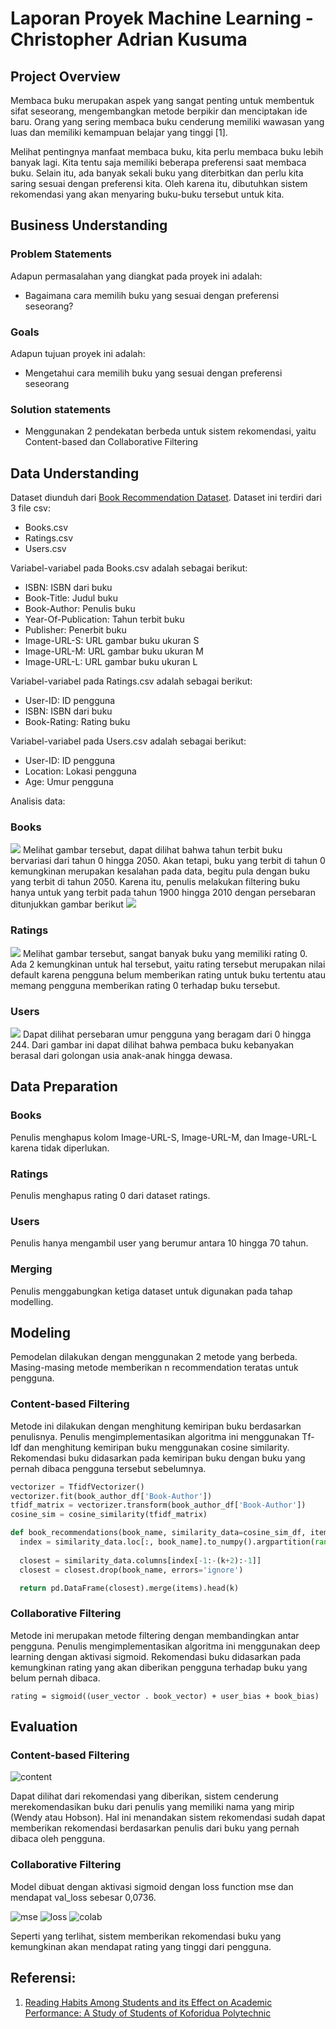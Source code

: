 # Laporan Proyek Machine Learning - Christopher Adrian Kusuma

## Project Overview

Membaca buku merupakan aspek yang sangat penting untuk membentuk sifat seseorang, mengembangkan metode berpikir dan menciptakan ide baru. Orang yang sering membaca buku cenderung memiliki wawasan yang luas dan memiliki kemampuan belajar yang tinggi [1].

Melihat pentingnya manfaat membaca buku, kita perlu membaca buku lebih banyak lagi. Kita tentu saja memiliki beberapa preferensi saat membaca buku. Selain itu, ada banyak sekali buku yang diterbitkan dan perlu kita saring sesuai dengan preferensi kita. Oleh karena itu, dibutuhkan sistem rekomendasi yang akan menyaring buku-buku tersebut untuk kita.

## Business Understanding

### Problem Statements

Adapun permasalahan yang diangkat pada proyek ini adalah:
- Bagaimana cara memilih buku yang sesuai dengan preferensi seseorang?

### Goals

Adapun tujuan proyek ini adalah:
- Mengetahui cara memilih buku yang sesuai dengan preferensi seseorang

### Solution statements
- Menggunakan 2 pendekatan berbeda untuk sistem rekomendasi, yaitu Content-based dan Collaborative Filtering

## Data Understanding
Dataset diunduh dari [Book Recommendation Dataset](https://www.kaggle.com/datasets/arashnic/book-recommendation-dataset). Dataset ini terdiri dari 3 file csv:
- Books.csv
- Ratings.csv
- Users.csv

Variabel-variabel pada Books.csv adalah sebagai berikut:
- ISBN: ISBN dari buku
- Book-Title: Judul buku
- Book-Author: Penulis buku
- Year-Of-Publication: Tahun terbit buku
- Publisher: Penerbit buku
- Image-URL-S: URL gambar buku ukuran S
- Image-URL-M: URL gambar buku ukuran M
- Image-URL-L: URL gambar buku ukuran L

Variabel-variabel pada Ratings.csv adalah sebagai berikut:
- User-ID: ID pengguna
- ISBN: ISBN dari buku
- Book-Rating: Rating buku

Variabel-variabel pada Users.csv adalah sebagai berikut:
- User-ID: ID pengguna
- Location: Lokasi pengguna
- Age: Umur pengguna

Analisis data:
### Books
![](book_1.png)
Melihat gambar tersebut, dapat dilihat bahwa tahun terbit buku bervariasi dari tahun 0 hingga 2050. Akan tetapi, buku yang terbit di tahun 0 kemungkinan merupakan kesalahan pada data, begitu pula dengan buku yang terbit di tahun 2050. Karena itu, penulis melakukan filtering buku hanya untuk yang terbit pada tahun 1900 hingga 2010 dengan persebaran ditunjukkan gambar berikut
![](book_2.png)

### Ratings
![](rating_1.png)
Melihat gambar tersebut, sangat banyak buku yang memiliki rating 0. Ada 2 kemungkinan untuk hal tersebut, yaitu rating tersebut merupakan nilai default karena pengguna belum memberikan rating untuk buku tertentu atau memang pengguna memberikan rating 0 terhadap buku tersebut.

### Users
![](age_1.png)
Dapat dilihat persebaran umur pengguna yang beragam dari 0 hingga 244. Dari gambar ini dapat dilihat bahwa pembaca buku kebanyakan berasal dari golongan usia anak-anak hingga dewasa.

## Data Preparation

### Books
Penulis menghapus kolom Image-URL-S, Image-URL-M, dan Image-URL-L karena tidak diperlukan.

### Ratings
Penulis menghapus rating 0 dari dataset ratings.

### Users
Penulis hanya mengambil user yang berumur antara 10 hingga 70 tahun.

### Merging
Penulis menggabungkan ketiga dataset untuk digunakan pada tahap modelling.

## Modeling
Pemodelan dilakukan dengan menggunakan 2 metode yang berbeda. Masing-masing metode memberikan n recommendation teratas untuk pengguna.

### Content-based Filtering
Metode ini dilakukan dengan menghitung kemiripan buku berdasarkan penulisnya. Penulis mengimplementasikan algoritma ini menggunakan Tf-Idf dan menghitung kemiripan buku menggunakan cosine similarity. Rekomendasi buku didasarkan pada kemiripan buku dengan buku yang pernah dibaca pengguna tersebut sebelumnya.
```python
vectorizer = TfidfVectorizer()
vectorizer.fit(book_author_df['Book-Author'])
tfidf_matrix = vectorizer.transform(book_author_df['Book-Author'])
cosine_sim = cosine_similarity(tfidf_matrix) 

def book_recommendations(book_name, similarity_data=cosine_sim_df, items=book_author_df[['Book-Title', 'Book-Author']], k=5):
  index = similarity_data.loc[:, book_name].to_numpy().argpartition(range(-1, -k, -1))
  
  closest = similarity_data.columns[index[-1:-(k+2):-1]]
  closest = closest.drop(book_name, errors='ignore')

  return pd.DataFrame(closest).merge(items).head(k)
```

### Collaborative Filtering
Metode ini merupakan metode filtering dengan membandingkan antar pengguna. Penulis mengimplementasikan algoritma ini menggunakan deep learning dengan aktivasi sigmoid. Rekomendasi buku didasarkan pada kemungkinan rating yang akan diberikan pengguna terhadap buku yang belum pernah dibaca.
```
rating = sigmoid((user_vector . book_vector) + user_bias + book_bias)
```

## Evaluation

### Content-based Filtering
![content](https://user-images.githubusercontent.com/32239110/183846583-f494983e-a669-4ab6-9626-323eaa3daf7b.png)

Dapat dilihat dari rekomendasi yang diberikan, sistem cenderung merekomendasikan buku dari penulis yang memiliki nama yang mirip (Wendy atau Hobson). Hal ini menandakan sistem rekomendasi sudah dapat memberikan rekomendasi berdasarkan penulis dari buku yang pernah dibaca oleh pengguna.

### Collaborative Filtering
Model dibuat dengan aktivasi sigmoid dengan loss function mse dan mendapat val_loss sebesar 0,0736.

![mse](https://user-images.githubusercontent.com/32239110/183843459-0ac045f3-ce08-4578-8e61-dc254f9393c4.png)
![loss](https://user-images.githubusercontent.com/32239110/183843519-0a7f3a3f-5849-4e64-ba2e-2dd563d596d3.png)
![colab](https://user-images.githubusercontent.com/32239110/183846670-e52f6225-c519-4665-bf97-534d46f33154.png)

Seperti yang terlihat, sistem memberikan rekomendasi buku yang kemungkinan akan mendapat rating yang tinggi dari pengguna.

## Referensi:
1. [Reading Habits Among Students and its Effect on Academic Performance: A Study of Students of Koforidua Polytechnic](https://www.academia.edu/download/52948426/fulltext.pdf)

